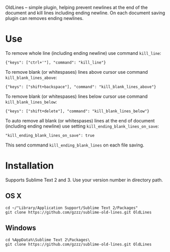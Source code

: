 OldLines – simple plugin, helping prevent newlines at the end of the document and kill lines including ending newline.
On each document saving plugin can removes ending newlines.

# Use

To remove whole line (including ending newline) use command `kill_line`:
```
{"keys": ["ctrl+'"], "command": "kill_line"}
```

To remove blank (or whitespases) lines above cursor use command `kill_blank_lines_above`:

```
{"keys": ["shift+backspace"], "command": "kill_blank_lines_above"}
```

To remove blank (or whitespases) lines below cursor use command `kill_blank_lines_below`:

```
{"keys": ["shift+delete"], "command": "kill_blank_lines_below"}
```

To auto remove all blank (or whitespases) lines at the end of document (including ending newline) use setting `kill_ending_blank_lines_on_save`:

```
"kill_ending_blank_lines_on_save": true
```

This send command `kill_ending_blank_lines` on each file saving.


# Installation
Supports Sublime Text 2 and 3.
Use your version number in directory path.

## OS X
```
cd ~/"Library/Application Support/Sublime Text 2/Packages"
git clone https://github.com/gzzz/sublime-old-lines.git OldLines
```

## Windows
```
cd %AppData%\Sublime Text 2\Packages\
git clone https://github.com/gzzz/sublime-old-lines.git OldLines
```